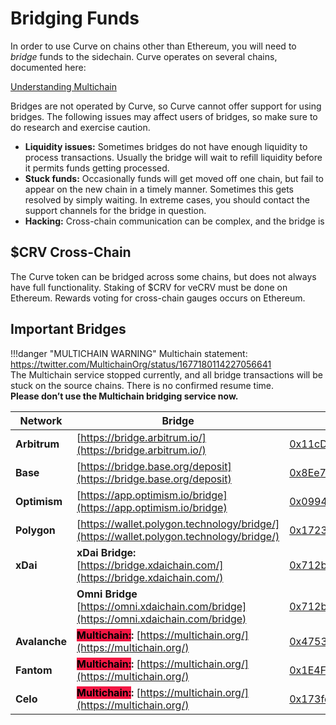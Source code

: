 # Bridging Funds

In order to use Curve on chains other than Ethereum, you will need to _bridge_ funds to the sidechain. Curve operates on several chains, documented here:

[Understanding Multichain](/multichain/understanding-multichain)

Bridges are not operated by Curve, so Curve cannot offer support for using bridges. The following issues may affect users of bridges, so make sure to do research and exercise caution.

*   **Liquidity issues:** Sometimes bridges do not have enough liquidity to process transactions. Usually the bridge will wait to refill liquidity before it permits funds getting processed.
*   **Stuck funds:** Occasionally funds will get moved off one chain, but fail to appear on the new chain in a timely manner. Sometimes this gets resolved by simply waiting. In extreme cases, you should contact the support channels for the bridge in question.
*   **Hacking:** Cross-chain communication can be complex, and the bridge is
    
## $CRV Cross-Chain

The Curve token can be bridged across some chains, but does not always have full functionality. Staking of $CRV for veCRV must be done on Ethereum. Rewards voting for cross-chain gauges occurs on Ethereum.

## Important Bridges

!!!danger "MULTICHAIN WARNING"
    Multichain statement: https://twitter.com/MultichainOrg/status/1677180114227056641  
    The Multichain service stopped currently, and all bridge transactions will be stuck on the source chains. 
    There is no confirmed resume time.  
    **Please don’t use the Multichain bridging service now.**


| Network | Bridge | CRV Contract Address |
|---------|--------|----------------------|
| **Arbitrum** | [https://bridge.arbitrum.io/](https://bridge.arbitrum.io/)​ | [0x11cDb42B0EB46D95f990BeDD4695A6e3fA034978](https://arbiscan.io/address/0x11cDb42B0EB46D95f990BeDD4695A6e3fA034978) |
| **Base** | [https://bridge.base.org/deposit](https://bridge.base.org/deposit) | [0x8Ee73c484A26e0A5df2Ee2a4960B789967dd0415](https://basescan.org/address/0x8Ee73c484A26e0A5df2Ee2a4960B789967dd0415) |
| **Optimism** | [https://app.optimism.io/bridge](https://app.optimism.io/bridge) | [0x0994206dfE8De6Ec6920FF4D779B0d950605Fb53](https://optimistic.etherscan.io/address/0x0994206dfe8de6ec6920ff4d779b0d950605fb53) |
| **Polygon** | [https://wallet.polygon.technology/bridge/](https://wallet.polygon.technology/bridge/)​ | [0x172370d5Cd63279eFa6d502DAB29171933a610AF](https://polygonscan.com/address/0x172370d5cd63279efa6d502dab29171933a610af) |
| **xDai** | **xDai Bridge:** [https://bridge.xdaichain.com/](https://bridge.xdaichain.com/)​ | [0x712b3d230F3C1c19db860d80619288b1F0BDd0Bd](https://gnosisscan.io/address/0x712b3d230f3c1c19db860d80619288b1f0bdd0bd) |
| |**Omni Bridge** [https://omni.xdaichain.com/bridge](https://omni.xdaichain.com/bridge)​ | [0x712b3d230F3C1c19db860d80619288b1F0BDd0Bd](https://gnosisscan.io/address/0x712b3d230f3c1c19db860d80619288b1f0bdd0bd) |
| **Avalanche**​ | **<mark style="background-color: #f31743; color: black">Multichain:</mark>:** [https://multichain.org/](https://multichain.org/)​ | [0x47536F17F4fF30e64A96a7555826b8f9e66ec468](https://snowtrace.io/address/0x47536f17f4ff30e64a96a7555826b8f9e66ec468) |
| **Fantom**​ | **<mark style="background-color: #f31743; color: black">Multichain:</mark>:** [https://multichain.org/](https://multichain.org/)​ | [0x1E4F97b9f9F913c46F1632781732927B9019C68b](https://ftmscan.com/address/0x1e4f97b9f9f913c46f1632781732927b9019c68b) |
| **Celo**​ | **<mark style="background-color: #f31743; color: black">Multichain:</mark>:** [https://multichain.org/](https://multichain.org/)​ | [0x173fd7434B8B50dF08e3298f173487ebDB35FD14](https://explorer.celo.org/mainnet/address/0x173fd7434B8B50dF08e3298f173487ebDB35FD14) |


